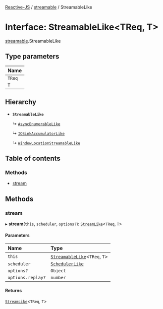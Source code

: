 [Reactive-JS](../README.md) / [streamable](../modules/streamable.md) / StreamableLike

# Interface: StreamableLike<TReq, T\>

[streamable](../modules/streamable.md).StreamableLike

## Type parameters

| Name |
| :------ |
| `TReq` |
| `T` |

## Hierarchy

- **`StreamableLike`**

  ↳ [`AsyncEnumerableLike`](asyncEnumerable.AsyncEnumerableLike.md)

  ↳ [`IOSinkAccumulatorLike`](streamable.IOSinkAccumulatorLike.md)

  ↳ [`WindowLocationStreamableLike`](web.WindowLocationStreamableLike.md)

## Table of contents

### Methods

- [stream](streamable.StreamableLike.md#stream)

## Methods

### stream

▸ **stream**(`this`, `scheduler`, `options?`): [`StreamLike`](observable.StreamLike.md)<`TReq`, `T`\>

#### Parameters

| Name | Type |
| :------ | :------ |
| `this` | [`StreamableLike`](streamable.StreamableLike.md)<`TReq`, `T`\> |
| `scheduler` | [`SchedulerLike`](scheduler.SchedulerLike.md) |
| `options?` | `Object` |
| `options.replay?` | `number` |

#### Returns

[`StreamLike`](observable.StreamLike.md)<`TReq`, `T`\>
